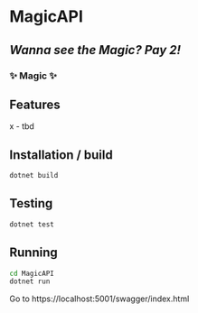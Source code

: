 # MagicAPI
## _Wanna see the Magic? Pay 2!_

### ✨ Magic ✨

## Features
x - tbd

## Installation / build
```sh
dotnet build
```
## Testing
```sh
dotnet test
```

## Running
```sh
cd MagicAPI
dotnet run
```
Go to https://localhost:5001/swagger/index.html
